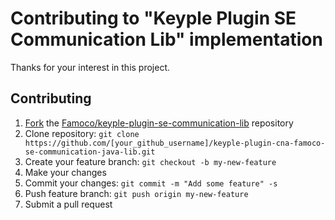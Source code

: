# Contributing to "Keyple Plugin SE Communication Lib" implementation

Thanks for your interest in this project.

## Contributing

1. [Fork](https://help.github.com/articles/fork-a-repo) the [Famoco/keyple-plugin-se-communication-lib](https://github.com/Famoco/keyple-plugin-se-communication-lib) repository
2. Clone repository: `git clone https://github.com/[your_github_username]/keyple-plugin-cna-famoco-se-communication-java-lib.git`
3. Create your feature branch: `git checkout -b my-new-feature`
4. Make your changes
5. Commit your changes: `git commit -m "Add some feature" -s`
6. Push feature branch: `git push origin my-new-feature`
7. Submit a pull request
